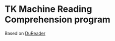 # TK Machine Reading Comprehension program
Based on [DuReader](http://ai.baidu.com/broad/subordinate?dataset=dureader)
